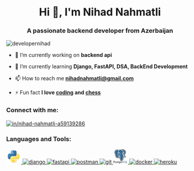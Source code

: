 <h1 align="center">Hi 👋, I'm Nihad Nahmatli</h1>
<h3 align="center">A passionate backend developer from Azerbaijan</h3>

<p align="left"> <img src="https://komarev.com/ghpvc/?username=developernihad&label=Profile%20views&color=0e75b6&style=flat" alt="developernihad" /> </p>

- 🔭 I’m currently working on **backend api**

- 🌱 I’m currently learning **Django, FastAPI, DSA, BackEnd Development**

- 📫 How to reach me **nihadnahmatli@gmail.com**

- ⚡ Fun fact **I love <a href="https://leetcode.com/u/nihad_nahmatli/" target="_blank">coding</a> and <a href="https://www.chess.com/member/nihad_chess_aze" target="_blank">chess</a>**

<h3 align="left">Connect with me:</h3>
<p align="left">
<a href="https://linkedin.com/in/nihad-nahmatli-a59139286" target="blank"><img align="center" src="https://raw.githubusercontent.com/rahuldkjain/github-profile-readme-generator/master/src/images/icons/Social/linked-in-alt.svg" alt="in/nihad-nahmatli-a59139286" height="30" width="40" /></a>
</p>

<h3 align="left">Languages and Tools:</h3>
<p align="left"> 
  <a href="https://www.python.org" target="_blank" rel="noreferrer"> 
    <img src="https://raw.githubusercontent.com/devicons/devicon/master/icons/python/python-original.svg" alt="python" width="40" height="40"/> 
  </a> 
  <a href="https://www.djangoproject.com/" target="_blank" rel="noreferrer"> 
    <img src="https://cdn.worldvectorlogo.com/logos/django.svg" alt="django" width="40" height="40"/> 
  </a> 
  <a href="https://fastapi.tiangolo.com/" target="_blank" rel="noreferrer"> 
    <img src="https://cdn.worldvectorlogo.com/logos/fastapi.svg" alt="fastapi" width="40" height="40"/> 
  </a> 
  <a href="https://postman.com" target="_blank" rel="noreferrer"> 
    <img src="https://www.vectorlogo.zone/logos/getpostman/getpostman-icon.svg" alt="postman" width="40" height="40"/> 
  </a> 
  <a href="https://git-scm.com/" target="_blank" rel="noreferrer"> 
    <img src="https://www.vectorlogo.zone/logos/git-scm/git-scm-icon.svg" alt="git" width="40" height="40"/> 
  </a> 
  <a href="https://www.postgresql.org" target="_blank" rel="noreferrer"> 
    <img src="https://raw.githubusercontent.com/devicons/devicon/master/icons/postgresql/postgresql-original-wordmark.svg" alt="postgresql" width="40" height="40"/> 
  </a>
  <a href="https://www.docker.com/" target="_blank" rel="noreferrer">
    <img src="https://www.vectorlogo.zone/logos/docker/docker-icon.svg" alt="docker" width="40" height="40"/>
  </a>
  <a href="https://heroku.com" target="_blank" rel="noreferrer"> 
    <img src="https://www.vectorlogo.zone/logos/heroku/heroku-icon.svg" alt="heroku" width="40" height="40"/> 
  </a>
</p>
